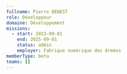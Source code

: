 ```yaml
---
fullname: Pierre BENEST
role: Développeur
domaine: Développement
missions:
  - start: 2023-09-01
    end: 2025-09-01
    status: admin
    employer: Fabrique numérique des Armées
memberType: beta
teams: []
---
```

